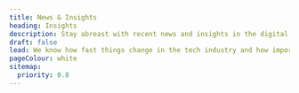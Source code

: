 ```yaml
---
title: News & Insights
heading: Insights
description: Stay abreast with recent news and insights in the digital sector from leading experts in the website design, development and software fields.
draft: false
lead: We know how fast things change in the tech industry and how important it is to be on trend. Stay up to date on the latest web and software development industry news by following our ongoing series of blog posts.
pageColour: white
sitemap:
  priority: 0.8
---
```


